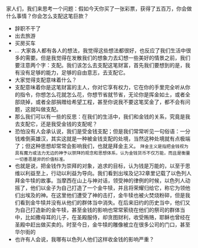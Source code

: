 家人们，我们来思考一个问题：假如今天你买了一张彩票，获得了五百万，你会做什么事情？你会怎么支配这笔巨款？
- 辞职不干了
- 出去旅游
- 买房买车
- ...
大家各人都有各人的想法，我觉得这些想法都很好，也反应了我们生活中很多的需要。但是我觉得在发散我们的想象力去幻想一些美好的情景之前，我们要注意两个字：支配。我们该怎么去支配这笔财富，首先我们要想到的是，我有没有足够的能力，足够的自由意志，去支配它。
- 大家觉得支配意味着什么？
- 支配意味着你是这笔财富的主人，你对它享有权力，它在你的手里完全听从你的指令，你想怎么花就怎么花，你想节省就节省，无论你是挥金如土，或者全部烧掉，或者全部捐赠给希望工程，甚至你说我不要这笔奖金了，都不会有问题，这就叫做支配。
- 那么我们可以有一些的反思：在我们的生活中，我们和金钱的关系，究竟是我去支配它，还是我受金钱的支配呢？
- 恐怕没有人会承认说，我们是受金钱支配；但是我们常常听见一句俗语：一分钱难倒英雄汉，其实这就是一种被金钱支配的处境，当然这种处境就有点极端了；但这种思想却常常会影响我们，也就是拜金主义。
`拜金主义是指把金钱视为具有魔力或法力无边的神予以崇拜的观念和思想体系，认为金钱货币不仅万能，而且是衡量一切善恶是非的价值标准。
`
- 也就是说，把金钱作为崇拜的对象，追求的目标，认为钱是万能的，以至于思维以利益至上，行动以利益为导向。我们看到出埃及记32章里记载了以色列人拜金牛犊的故事。当摩西在山上与神对话，领受神的律例的时候，以色列人动摇了，他们以金子为自己打造了一个金牛犊，并且将荣耀归给它，称它为领他们出埃及的神。在这里他们遭受了神的击打，金牛犊也被火焚烧粉碎，但是我们看到金牛犊并没有从他们的群体当中消失。在后来旧约的历史当中，他们又为自己打造新的金牛犊，甚至金钱的影响也常常萦绕在他们的祭司的群体当中，比如撒母耳的儿子，在圣殿服侍，却贪图财利，收受贿赂，耶稣也曾经在圣殿中赶出做买卖的。时至今日，金牛犊的雕像被立在很多公司的门口，甚至华尔街的
- 也许有人会说，我哪有以色列人他们这样收金钱的影响严重？
